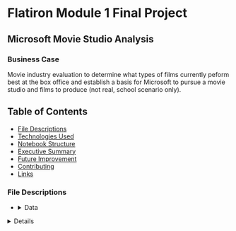 # Flatiron Module 1 Final Project
## Microsoft Movie Studio Analysis

### Business Case
Movie industry evaluation to determine what types of films currently peform best at the box office and establish a basis for Microsoft to pursue a movie studio and films to produce (not real, school scenario only).

## Table of Contents
  - [File Descriptions](#file-descriptions)
  - [Technologies Used](#technologies-used)
  - [Notebook Structure](#notebook-structure)
  - [Executive Summary](#executive-summary)
  - [Future Improvement](#future-improvement)
  - [Contributing](#contributing)
  - [Links](#links)

### File Descriptions
- <details><summary>Data</summary>
    * bom.movie_gross.csv.gz
    * imdb.name.basics.csv.gz
<details>
[(back to TOC)](#table-of-contents)

### Technologies Used

[(back to TOC)](#table-of-contents)
### Notebook Structure


[(back to TOC)](#table-of-contents)
### Executive Summary


[(back to TOC)](#table-of-contents)
### Future Improvement

What's all the bells and whistles this project can perform?
* What's the main functionality
* You can also do another thing
* If you get really randy, you can even do this
[(back to TOC)](#table-of-contents)
## Contributing

If you'd like to contribute, please fork the repository and use a feature
branch. Pull requests are warmly welcome.

[(back to TOC)](#table-of-contents)
## Links

- Project homepage: https://your.github.com/awesome-project/
- Repository: https://github.com/your/awesome-project/
- Issue tracker: https://github.com/your/awesome-project/issues
  - In case of sensitive bugs like security vulnerabilities, please contact
    my@email.com directly instead of using issue tracker. We value your effort
    to improve the security and privacy of this project!
- Related projects:
  - Your other project: https://github.com/your/other-project/
  - Someone else's project: https://github.com/someones/awesome-project/
[(back to TOC)](#table-of-contents)
